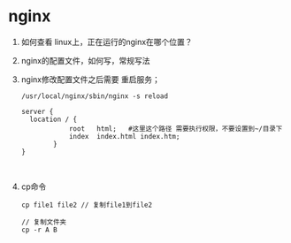 # nginx

1. 如何查看 linux上，正在运行的nginx在哪个位置？

2. nginx的配置文件，如何写，常规写法

3. nginx修改配置文件之后需要 重启服务；

   ```
   /usr/local/nginx/sbin/nginx -s reload
   ```

   ```
   server {
     location / {
               root   html;   #这里这个路径 需要执行权限，不要设置到~/目录下
               index  index.html index.htm;
           }
   }
   ```

   ​

4. cp命令

   ```
   cp file1 file2 // 复制file1到file2

   // 复制文件夹
   cp -r A B
   ```

   ​